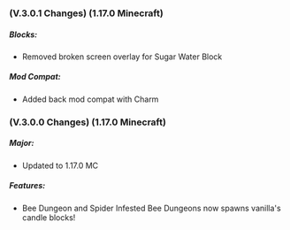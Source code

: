 ### **(V.3.0.1 Changes) (1.17.0 Minecraft)**

##### Blocks:
* Removed broken screen overlay for Sugar Water Block

##### Mod Compat:
* Added back mod compat with Charm


### **(V.3.0.0 Changes) (1.17.0 Minecraft)**

##### Major:
* Updated to 1.17.0 MC

##### Features:
* Bee Dungeon and Spider Infested Bee Dungeons now spawns vanilla's candle blocks!